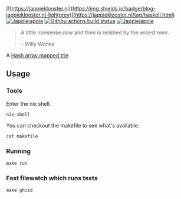 [![https://jappieklooster.nl](https://img.shields.io/badge/blog-jappieklooster.nl-lightgrey)](https://jappieklooster.nl/tag/haskell.html)
[![Jappiejappie](https://img.shields.io/badge/twitch.tv-jappiejappie-purple?logo=twitch)](https://www.twitch.tv/jappiejappie)
[![Githbu actions build status](https://img.shields.io/github/workflow/status/jappeace/hamt/Test)](https://github.com/jappeace/hamt/actions)
[![Jappiejappie](https://img.shields.io/badge/discord-jappiejappie-black?logo=discord)](https://discord.gg/Hp4agqy)

> A little nonsense now and then is relished by the wisest men.
>
> \- Willy Wonka

A [Hash array mapped trie](http://lampwww.epfl.ch/papers/idealhashtrees.pdf)

## Usage
### Tools
Enter the nix shell.
```
nix-shell
```
You can checkout the makefile to see what's available:
```
cat makefile
```

### Running
```
make run
```

### Fast filewatch which runs tests
```
make ghcid
```
